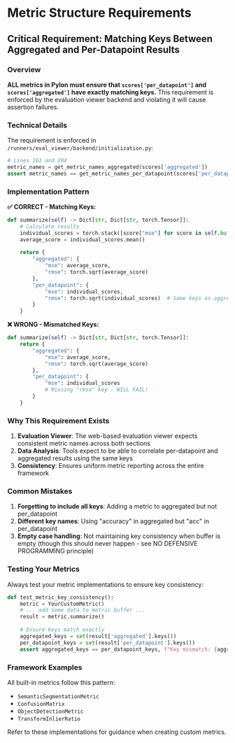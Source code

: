 # Metric Structure Requirements

## Critical Requirement: Matching Keys Between Aggregated and Per-Datapoint Results

### Overview

**ALL metrics in Pylon must ensure that `scores['per_datapoint']` and `scores['aggregated']` have exactly matching keys.** This requirement is enforced by the evaluation viewer backend and violating it will cause assertion failures.

### Technical Details

The requirement is enforced in `/runners/eval_viewer/backend/initialization.py`:

```python
# Lines 161 and 204
metric_names = get_metric_names_aggregated(scores['aggregated'])
assert metric_names == get_metric_names_per_datapoint(scores['per_datapoint'])
```

### Implementation Pattern

**✅ CORRECT - Matching Keys:**
```python
def summarize(self) -> Dict[str, Dict[str, torch.Tensor]]:
    # Calculate results
    individual_scores = torch.stack([score["mse"] for score in self.buffer])
    average_score = individual_scores.mean()
    
    return {
        "aggregated": {
            "mse": average_score,
            "rmse": torch.sqrt(average_score)
        },
        "per_datapoint": {
            "mse": individual_scores,
            "rmse": torch.sqrt(individual_scores)  # Same keys as aggregated!
        }
    }
```

**❌ WRONG - Mismatched Keys:**
```python
def summarize(self) -> Dict[str, Dict[str, torch.Tensor]]:
    return {
        "aggregated": {
            "mse": average_score,
            "rmse": torch.sqrt(average_score)
        },
        "per_datapoint": {
            "mse": individual_scores
            # Missing "rmse" key - WILL FAIL!
        }
    }
```

### Why This Requirement Exists

1. **Evaluation Viewer**: The web-based evaluation viewer expects consistent metric names across both sections
2. **Data Analysis**: Tools expect to be able to correlate per-datapoint and aggregated results using the same keys
3. **Consistency**: Ensures uniform metric reporting across the entire framework

### Common Mistakes

1. **Forgetting to include all keys**: Adding a metric to aggregated but not per_datapoint
2. **Different key names**: Using "accuracy" in aggregated but "acc" in per_datapoint  
3. **Empty case handling**: Not maintaining key consistency when buffer is empty (though this should never happen - see NO DEFENSIVE PROGRAMMING principle)

### Testing Your Metrics

Always test your metric implementations to ensure key consistency:

```python
def test_metric_key_consistency():
    metric = YourCustomMetric()
    # ... add some data to metric buffer ...
    result = metric.summarize()
    
    # Ensure keys match exactly
    aggregated_keys = set(result['aggregated'].keys())
    per_datapoint_keys = set(result['per_datapoint'].keys())
    assert aggregated_keys == per_datapoint_keys, f"Key mismatch: {aggregated_keys} vs {per_datapoint_keys}"
```

### Framework Examples

All built-in metrics follow this pattern:
- `SemanticSegmentationMetric`
- `ConfusionMatrix`
- `ObjectDetectionMetric`
- `TransformInlierRatio`

Refer to these implementations for guidance when creating custom metrics.

